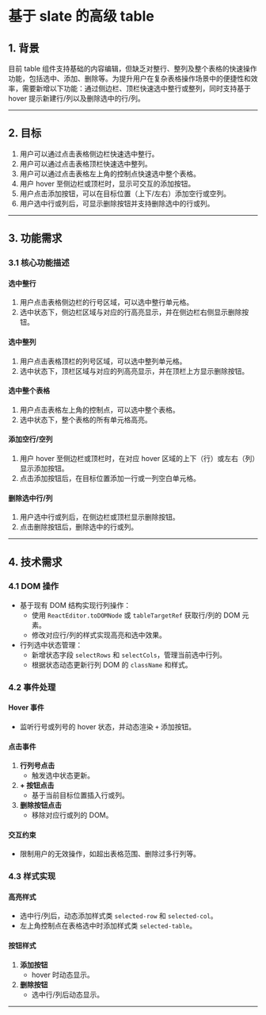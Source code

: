 # 基于 slate 的高级 table

## 1. 背景

目前 table 组件支持基础的内容编辑，但缺乏对整行、整列及整个表格的快速操作功能，包括选中、添加、删除等。为提升用户在复杂表格操作场景中的便捷性和效率，需要新增以下功能：通过侧边栏、顶栏快速选中整行或整列，同时支持基于 hover 提示新建行/列以及删除选中的行/列。

---

## 2. 目标

1. 用户可以通过点击表格侧边栏快速选中整行。
2. 用户可以通过点击表格顶栏快速选中整列。
3. 用户可以通过点击表格左上角的控制点快速选中整个表格。
4. 用户 hover 至侧边栏或顶栏时，显示可交互的添加按钮。
5. 用户点击添加按钮，可以在目标位置（上下/左右）添加空行或空列。
6. 用户选中行或列后，可显示删除按钮并支持删除选中的行或列。

---

## 3. 功能需求

### 3.1 核心功能描述

#### 选中整行

1. 用户点击表格侧边栏的行号区域，可以选中整行单元格。
2. 选中状态下，侧边栏区域与对应的行高亮显示，并在侧边栏右侧显示删除按钮。

#### 选中整列

1. 用户点击表格顶栏的列号区域，可以选中整列单元格。
2. 选中状态下，顶栏区域与对应的列高亮显示，并在顶栏上方显示删除按钮。

#### 选中整个表格

1. 用户点击表格左上角的控制点，可以选中整个表格。
2. 选中状态下，整个表格的所有单元格高亮。

#### 添加空行/空列

1. 用户 hover 至侧边栏或顶栏时，在对应 hover 区域的上下（行）或左右（列）显示添加按钮。
2. 点击添加按钮后，在目标位置添加一行或一列空白单元格。

#### 删除选中行/列

1. 用户选中行或列后，在侧边栏或顶栏显示删除按钮。
2. 点击删除按钮后，删除选中的行或列。

---

## 4. 技术需求

### 4.1 DOM 操作

- 基于现有 DOM 结构实现行列操作：
  - 使用 `ReactEditor.toDOMNode` 或 `tableTargetRef` 获取行/列的 DOM 元素。
  - 修改对应行/列的样式实现高亮和选中效果。
- 行列选中状态管理：
  - 新增状态字段 `selectRows` 和 `selectCols`，管理当前选中行列。
  - 根据状态动态更新行列 DOM 的 `className` 和样式。

### 4.2 事件处理

#### Hover 事件

- 监听行号或列号的 hover 状态，并动态渲染 `+` 添加按钮。

#### 点击事件

1. **行列号点击**
   - 触发选中状态更新。
2. **+ 按钮点击**
   - 基于当前目标位置插入行或列。
3. **删除按钮点击**
   - 移除对应行或列的 DOM。

#### 交互约束

- 限制用户的无效操作，如超出表格范围、删除过多行列等。

### 4.3 样式实现

#### 高亮样式

- 选中行/列后，动态添加样式类 `selected-row` 和 `selected-col`。
- 左上角控制点在表格选中时添加样式类 `selected-table`。

#### 按钮样式

1. **添加按钮**
   - hover 时动态显示。
2. **删除按钮**
   - 选中行/列后动态显示。

---

